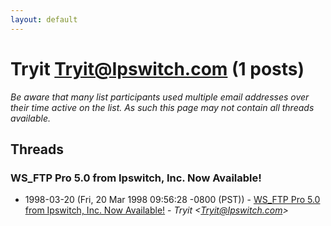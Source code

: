 ```yaml
---
layout: default
---
```


# Tryit <Tryit@Ipswitch.com> (1 posts)

_Be aware that many list participants used multiple email addresses over their time active on the list. As such this page may not contain all threads available._

## Threads

### WS_FTP Pro 5.0 from Ipswitch, Inc. Now Available!
+ 1998-03-20 (Fri, 20 Mar 1998 09:56:28 -0800 (PST)) - [WS_FTP Pro 5.0 from Ipswitch, Inc. Now Available!](/archive/1998/03/9052c8cefda90f83824e0115fc03c0f8ab6d4f9fc7e94e531920e5aaa7277cd2) - _Tryit \<Tryit@Ipswitch.com\>_

